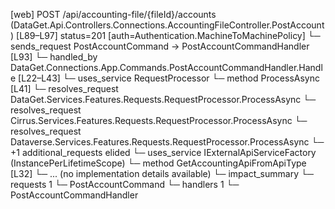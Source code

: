 [web] POST /api/accounting-file/{fileId}/accounts  (DataGet.Api.Controllers.Connections.AccountingFileController.PostAccount)  [L89–L97] status=201 [auth=Authentication.MachineToMachinePolicy]
  └─ sends_request PostAccountCommand -> PostAccountCommandHandler [L93]
    └─ handled_by DataGet.Connections.App.Commands.PostAccountCommandHandler.Handle [L22–L43]
      └─ uses_service RequestProcessor
        └─ method ProcessAsync [L41]
          └─ resolves_request DataGet.Services.Features.Requests.RequestProcessor.ProcessAsync
          └─ resolves_request Cirrus.Services.Features.Requests.RequestProcessor.ProcessAsync
          └─ resolves_request Dataverse.Services.Features.Requests.RequestProcessor.ProcessAsync
          └─ +1 additional_requests elided
      └─ uses_service IExternalApiServiceFactory (InstancePerLifetimeScope)
        └─ method GetAccountingApiFromApiType [L32]
          └─ ... (no implementation details available)
  └─ impact_summary
    └─ requests 1
      └─ PostAccountCommand
    └─ handlers 1
      └─ PostAccountCommandHandler

